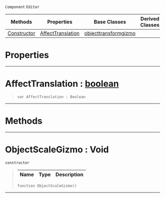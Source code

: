  `Component` `Editor`



|Methods|Properties|Base Classes|Derived Classes|
|---|---|---|---|
|[ Constructor](https://github.com/dragonCASTjosh/PlasmaDocs/blob/master/code_reference/class_reference/objectscalegizmo.markdown#objectscalegizmo-void)|[ AffectTranslation](https://github.com/dragonCASTjosh/PlasmaDocs/blob/master/code_reference/class_reference/objectscalegizmo.markdown#affecttranslation-plasma-e)|[objecttransformgizmo](https://github.com/dragonCASTjosh/PlasmaDocs/blob/master/code_reference/class_reference/objecttransformgizmo.markdown)| |


 #  Properties


---  
 #  AffectTranslation : [boolean](https://github.com/dragonCASTjosh/PlasmaDocs/blob/master/code_reference/lightning_base_types/boolean.markdown)

> 
> ``` lang=cpp, name=Lightning
> var AffectTranslation : Boolean


---  
 #  Methods


---  
 #  ObjectScaleGizmo : Void

 `constructor`

> 
> |Name|Type|Description|
> |---|---|---|
> ``` lang=cpp, name=Lightning
> function ObjectScaleGizmo()
> ``` 


---  
 

 